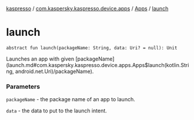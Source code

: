 [kaspresso](../../index.md) / [com.kaspersky.kaspresso.device.apps](../index.md) / [Apps](index.md) / [launch](./launch.md)

# launch

`abstract fun launch(packageName: String, data: Uri? = null): Unit`

Launches an app with given [packageName](launch.md#com.kaspersky.kaspresso.device.apps.Apps$launch(kotlin.String, android.net.Uri)/packageName).

### Parameters

`packageName` - the package name of an app to launch.

`data` - the data to put to the launch intent.